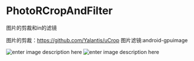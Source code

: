 # PhotoRCropAndFilter
图片的剪裁和in的滤镜

图片的剪裁：https://github.com/Yalantis/uCrop
图片滤镜:android-gpuimage

![enter image description here](https://github.com/wangshanhai/PayPasswordDemo/blob/master/img/img.png)
![enter image description here](https://github.com/wangshanhai/PayPasswordDemo/blob/master/img/img.png)
